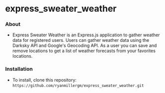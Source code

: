 # express_sweater_weather

### About
- Express Sweater Weather is an Express.js application to gather weather data for registered users. Users can gather weather data using the Darksky API and Google's Geocoding API. As a user you can save and remove locations to get a list of weather forecasts from your favorites locations.

### Installation
- To install, clone this repository:
```https://github.com/ryanmillergm/express_sweater_weather.git```

